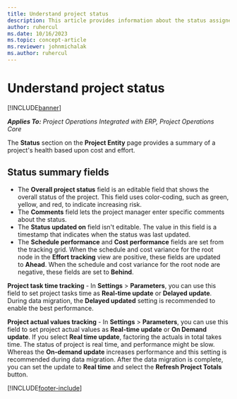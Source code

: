 ```yaml
---
title: Understand project status
description: This article provides information about the status assigned to projects in Dynamics 365 Project Operations. 
author: ruhercul
ms.date: 10/16/2023
ms.topic: concept-article
ms.reviewer: johnmichalak
ms.author: ruhercul
---
```


# Understand project status

[!INCLUDE[banner](../includes/banner.md)]

_**Applies To:** Project Operations Integrated with ERP, Project Operations Core_


The **Status** section on the **Project Entity** page provides a summary of a project's health based upon cost and effort.


## Status summary fields

- The **Overall project status** field is an editable field that shows the overall status of the project. This field uses color-coding, such as green, yellow, and red, to indicate increasing risk. 
- The **Comments** field lets the project manager enter specific comments about the status. 
- The **Status updated on** field isn't editable. The value in this field is a timestamp that indicates when the status was last updated.
- The **Schedule performance** and **Cost performance** fields are set from the tracking grid. When the schedule and cost variance for the root node in the **Effort tracking** view are positive, these fields are updated to **Ahead**. When the schedule and cost variance for the root node are negative, these fields are set to **Behind**.

**Project task time tracking** - In **Settings** > **Parameters**, you can use this field to set project tasks time as **Real-time update** or **Delayed update**. During data migration, the **Delayed updated** setting is recommended to enable the best performance.

**Project actual values tracking** - In **Settings** > **Parameters**, you can use this field to set project actual values as **Real-time update** or **On Demand update**. If you select **Real time update**, factoring the actuals in total takes time. The status of project is real time, and performance might be slow. Whereas the **On-demand update** increases performance and this setting is recommended during data migration. After the data migration is complete, you can set the update to **Real time** and select the **Refresh Project Totals** button.

[!INCLUDE[footer-include](../includes/footer-banner.md)]
